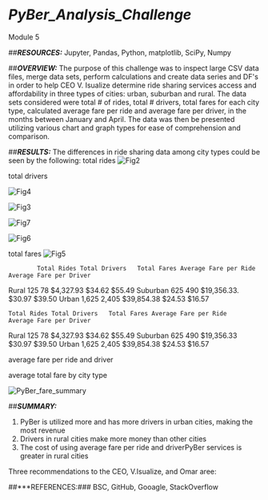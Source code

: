 # ***PyBer_Analysis_Challenge***
Module 5

##***RESOURCES:***
Jupyter, Pandas, Python, matplotlib, SciPy, Numpy

##***OVERVIEW:***
The purpose of this challenge was to inspect large CSV data files, merge data sets, perform calculations and create data series and DF's in order to help CEO V. Isualize determine ride sharing services access and affordability in three types of cities: urban, suburban and rural. The data sets considered were total # of rides, total # drivers, total fares for each city type, calculated average fare per ride and average fare per driver, in the months between January and April. The data was then be presented utilizing various chart and graph types for ease of comprehension and comparison.

##***RESULTS:***
The differences in ride sharing data among city types could be seen by the following:
total rides
![Fig2](https://user-images.githubusercontent.com/90135381/144482830-37d1de22-3d3d-4ce3-8d5f-2e1eb55c75ae.png)




total drivers

![Fig4](https://user-images.githubusercontent.com/90135381/144482940-a4e12a72-a297-461d-a163-4f7540a92d1a.png)


![Fig3](https://user-images.githubusercontent.com/90135381/144482971-b551d2b3-3008-4eeb-8eb2-b0955391b3e6.png)

![Fig7](https://user-images.githubusercontent.com/90135381/144482421-13928bbd-3a16-4d88-8eef-568bd059d5a4.png)

![Fig6](https://user-images.githubusercontent.com/90135381/144482659-e0ef11e2-62ff-4df0-bbae-c6ea60317746.png)



total fares
![Fig5](https://user-images.githubusercontent.com/90135381/144482489-7aab1ab7-7ac2-47cb-9815-2077612f87d0.png)


	        Total Rides	Total Drivers	Total Fares	Average Fare per Ride	Average Fare per Driver
Rural	            125	           78	  $4,327.93	               $34.62	                 $55.49
Suburban	        625	          490	 $19,356.33.             	 $30.97	                 $39.50
Urban	           1,625	      2,405	 $39,854.38	               $24.53	                 $16.57

	Total Rides	Total Drivers	Total Fares	Average Fare per Ride	Average Fare per Driver
Rural	125	78	$4,327.93	$34.62	$55.49
Suburban	625	490	$19,356.33	$30.97	$39.50
Urban	1,625	2,405	$39,854.38	$24.53	$16.57

average fare per ride and driver

average total fare by city type

![PyBer_fare_summary](https://user-images.githubusercontent.com/90135381/144482116-3242a8c7-ebb1-4842-a407-d246cc4c80d2.png)


##***SUMMARY:***

1. PyBer is utilized more and has more drivers in urban cities, making the most revenue
2. Drivers in rural cities make more money than other cities
3. The cost of using average fare per ride and driverPyBer services is greater in rural cities

Three recommendations to the CEO, V.Isualize, and Omar aree:






##***REFERENCES:### BSC, GitHub, Gooagle, StackOverflow
